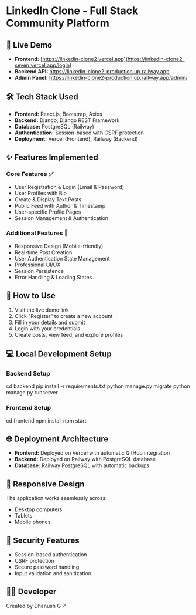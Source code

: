 ﻿# LinkedIn Clone - Full Stack Community Platform

## 🚀 Live Demo
- **Frontend:** [https://linkedin-clone2.vercel.app](https://linkedin-clone2-seven.vercel.app/login)
- **Backend API:** https://linkedin-clone2-production.up.railway.app
- **Admin Panel:** https://linkedin-clone2-production.up.railway.app/admin/

## 🛠️ Tech Stack Used
- **Frontend:** React.js, Bootstrap, Axios
- **Backend:** Django, Django REST Framework
- **Database:** PostgreSQL (Railway)
- **Authentication:** Session-based with CSRF protection
- **Deployment:** Vercel (Frontend), Railway (Backend)

## ✨ Features Implemented

### Core Features ✅
- User Registration & Login (Email & Password)
- User Profiles with Bio
- Create & Display Text Posts
- Public Feed with Author & Timestamp
- User-specific Profile Pages
- Session Management & Authentication

### Additional Features 🌟
- Responsive Design (Mobile-friendly)
- Real-time Post Creation
- User Authentication State Management
- Professional UI/UX
- Session Persistence
- Error Handling & Loading States

## 🎯 How to Use
1. Visit the live demo link
2. Click "Register" to create a new account
3. Fill in your details and submit
4. Login with your credentials
5. Create posts, view feed, and explore profiles

## 💻 Local Development Setup

### Backend Setup
cd backend
pip install -r requirements.txt
python manage.py migrate
python manage.py runserver

### Frontend Setup
cd frontend
npm install
npm start



## 🌐 Deployment Architecture
- **Frontend:** Deployed on Vercel with automatic GitHub integration
- **Backend:** Deployed on Railway with PostgreSQL database
- **Database:** Railway PostgreSQL with automatic backups

## 📱 Responsive Design
The application works seamlessly across:
- Desktop computers
- Tablets
- Mobile phones

## 🔐 Security Features
- Session-based authentication
- CSRF protection
- Secure password handling
- Input validation and sanitization

## 👨‍💼 Developer
Created by Dhanush G P


